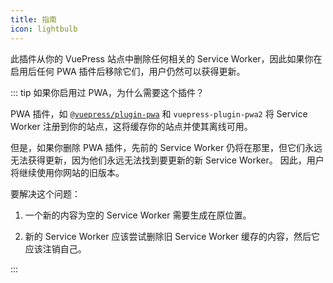 ```yaml
---
title: 指南
icon: lightbulb
---
```


此插件从你的 VuePress 站点中删除任何相关的 Service Worker，因此如果你在启用后任何 PWA 插件后移除它们，用户仍然可以获得更新。

::: tip 如果你启用过 PWA，为什么需要这个插件？

PWA 插件，如 [`@vuepress/plugin-pwa`][official-pwa] 和 <ProjectLink name="pwa2" path="/zh/">`vuepress-plugin-pwa2`</ProjectLink> 将 Service Worker 注册到你的站点，这将缓存你的站点并使其离线可用。

但是，如果你删除 PWA 插件，先前的 Service Worker 仍将在那里，但它们永远无法获得更新，因为他们永远无法找到要更新的新 Service Worker。 因此，用户将继续使用你网站的旧版本。

要解决这个问题：

1. 一个新的内容为空的 Service Worker 需要生成在原位置。

1. 新的 Service Worker 应该尝试删除旧 Service Worker 缓存的内容，然后它应该注销自己。

:::

[official-pwa]: https://ecosystem.vuejs.press/zh/plugins/pwa.html
